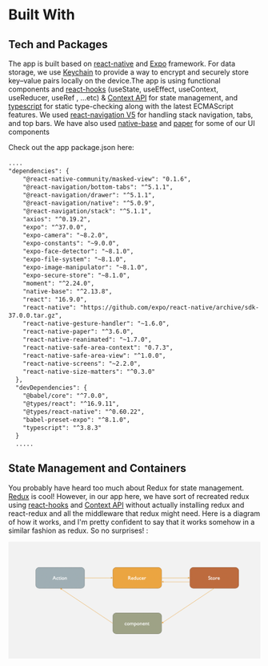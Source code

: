 # Built With

## Tech and Packages

The app is built based on [react-native] and [Expo] framework. For data storage, we use [Keychain] to provide a way to encrypt and securely store key–value pairs locally on the device.The app is using functional components and [react-hooks] (useState, useEffect, useContext, useReducer, useRef , ...etc) & [Context API] for state management, and [typescript] for static type-checking along with the latest ECMAScript features. We used [react-navigation V5] for handling stack navigation, tabs, and top bars. We have also used [native-base] and [paper] for some of our UI components

Check out the app package.json here:

```
....
"dependencies": {
    "@react-native-community/masked-view": "0.1.6",
    "@react-navigation/bottom-tabs": "^5.1.1",
    "@react-navigation/drawer": "^5.1.1",
    "@react-navigation/native": "^5.0.9",
    "@react-navigation/stack": "^5.1.1",
    "axios": "^0.19.2",
    "expo": "^37.0.0",
    "expo-camera": "~8.2.0",
    "expo-constants": "~9.0.0",
    "expo-face-detector": "~8.1.0",
    "expo-file-system": "~8.1.0",
    "expo-image-manipulator": "~8.1.0",
    "expo-secure-store": "~8.1.0",
    "moment": "^2.24.0",
    "native-base": "^2.13.8",
    "react": "16.9.0",
    "react-native": "https://github.com/expo/react-native/archive/sdk-37.0.0.tar.gz",
    "react-native-gesture-handler": "~1.6.0",
    "react-native-paper": "^3.6.0",
    "react-native-reanimated": "~1.7.0",
    "react-native-safe-area-context": "0.7.3",
    "react-native-safe-area-view": "^1.0.0",
    "react-native-screens": "~2.2.0",
    "react-native-size-matters": "^0.3.0"
  },
  "devDependencies": {
    "@babel/core": "^7.0.0",
    "@types/react": "^16.9.11",
    "@types/react-native": "^0.60.22",
    "babel-preset-expo": "^8.1.0",
    "typescript": "^3.8.3"
  }
  .....
```

## State Management and Containers

You probably have heard too much about Redux for state management. [Redux] is cool! However, in our app here, we have sort of recreated redux using [react-hooks] and [Context API] without actually installing redux and react-redux and all the middleware that redux might need. Here is a diagram of how it works, and I'm pretty confident to say that it works somehow in a similar fashion as redux. So no surprises! :

![](_media/state.png)

[react-native]: https://facebook.github.io/react-native
[expo]: https://expo.io/
[typescript]: https://www.typescriptlang.org/
[redux]: https://redux.js.org/introduction/getting-started
[react-hooks]: https://reactjs.org/docs/hooks-intro.html
[context api]: https://reactjs.org/docs/context.html
[typescript]: https://www.typescriptlang.org/
[react-navigation v5]: https://reactnavigation.org/docs/getting-started/
[native-base]: https://docs.nativebase.io/
[paper]: https://callstack.github.io/react-native-paper/index.html
[keychain]: https://developer.apple.com/documentation/security/keychain_services
